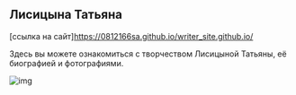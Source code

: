 ## Лисицына Татьяна
[ссылка на сайт]https://0812166sa.github.io/writer_site.github.io/
   
Здесь вы можете ознакомиться с творчеством Лисицыной Татьяны, её биографией и фотографиями.
       
![img](writer.png "photo")